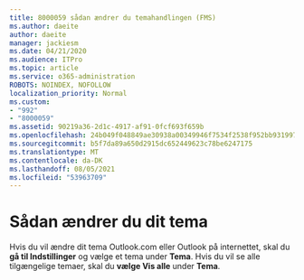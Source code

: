 ```yaml
---
title: 8000059 sådan ændrer du temahandlingen (FMS)
ms.author: daeite
author: daeite
manager: jackiesm
ms.date: 04/21/2020
ms.audience: ITPro
ms.topic: article
ms.service: o365-administration
ROBOTS: NOINDEX, NOFOLLOW
localization_priority: Normal
ms.custom:
- "992"
- "8000059"
ms.assetid: 90219a36-2d1c-4917-af91-0fcf693f659b
ms.openlocfilehash: 24b049f048849ae30938a00349946f7534f2538f952bb931997af53472ee3729
ms.sourcegitcommit: b5f7da89a650d2915dc652449623c78be6247175
ms.translationtype: MT
ms.contentlocale: da-DK
ms.lasthandoff: 08/05/2021
ms.locfileid: "53963709"
---
```

# <a name="how-to-change-your-theme"></a>Sådan ændrer du dit tema

Hvis du vil ændre dit tema Outlook.com eller Outlook på internettet, skal du **gå til Indstillinger** og vælge et tema under **Tema**. Hvis du vil se alle tilgængelige temaer, skal du **vælge Vis alle** under **Tema**.
  
